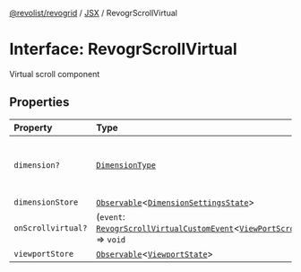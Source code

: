 [@revolist/revogrid](README.md) / [JSX](Namespace.JSX.md) / RevogrScrollVirtual

# Interface: RevogrScrollVirtual

Virtual scroll component

## Properties

| Property | Type | Description |
| :------ | :------ | :------ |
| `dimension?` | [`DimensionType`](Type.DimensionType.md) | Scroll dimension (`X` - `rgCol` or `Y` - `rgRow`) |
| `dimensionStore` | [`Observable`](Type.Observable.md)\<[`DimensionSettingsState`](Interface.DimensionSettingsState.md)\> | Dimensions |
| `onScrollvirtual?` | (`event`: [`RevogrScrollVirtualCustomEvent`](Interface.RevogrScrollVirtualCustomEvent.md)\<[`ViewPortScrollEvent`](Type.ViewPortScrollEvent.md)\>) => `void` | Scroll event |
| `viewportStore` | [`Observable`](Type.Observable.md)\<[`ViewportState`](Interface.ViewportState.md)\> | Viewport |
